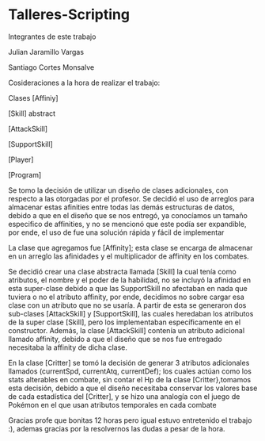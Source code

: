 # Talleres-Scripting
Integrantes de este trabajo

Julian Jaramillo Vargas

Santiago Cortes Monsalve

Cosideraciones a la hora de realizar el trabajo:

Clases
[Affiniy]

[Skill] abstract

[AttackSkill]

[SupportSkill]

[Player]

[Program]

Se tomo la decisión de utilizar un diseño de clases adicionales, con respecto a las otorgadas por el profesor. 
Se decidió el uso de arreglos para almacenar estas afinities entre todas las demás estructuras de datos, debido a que en el diseño que se nos entregó, 
ya conocíamos un tamaño especifico de affinities, y no se mencionó que este podía ser expandible, por ende, el uso de fue una solución rápida y fácil de implementar

La clase que agregamos fue [Affinity]; esta clase se encarga de almacenar en un arreglo las afinidades y el multiplicador de affinity en los combates.

Se decidió crear una clase abstracta llamada [Skill] la cual tenía como atributos, el nombre y el poder de la habilidad, no se incluyó la afinidad en esta super-clase 
debido a que las SupportSkill no afectaban en nada que tuviera o no el atributo affinity, por ende, decidimos no sobre cargar esa clase con un atributo que no se usaría. 
A partir de esta se generaron dos sub-clases [AttackSkill] y [SupportSkill], las cuales heredaban los atributos de la super clase [Skill], pero los implementaban 
específicamente en el constructor. Además, la clase [AttackSkill] contenía un atributo adicional llamado affinity, debido a que el diseño que se nos fue entregado 
necesitaba la affinity de dicha clase.


En la clase [Critter] se tomó la decisión de generar 3 atributos adicionales llamados (currentSpd, currentAtq, currentDef); los cuales actúan como los stats alterables 
en combate, sin contar el Hp de la clase [Critter},tomamos esta decisión, debido a que el diseño necesitaba conservar los valores base de cada estadística del [Critter], 
y se hizo una analogía con el juego de Pokémon en el que usan atributos temporales en cada combate

Gracias profe que bonitas 12 horas pero igual estuvo entretenido el trabajo :), ademas gracias por la resolvernos las dudas a pesar de la hora.
